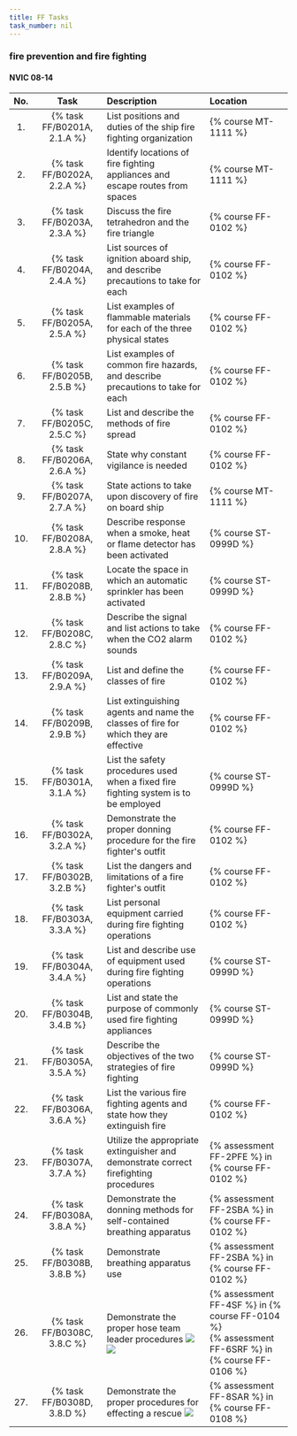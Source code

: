 ```yaml
---
title: FF Tasks
task_number: nil
---
```



### fire prevention and fire fighting

#### NVIC 08-14

| No.   | Task | Description | Location |
|:-----:|:----:|:------------|:-------|
| 1. | {% task FF/B0201A, 2.1.A %} | List positions and duties of the ship fire fighting organization | {% course MT-1111 %}|
| 2. | {% task FF/B0202A, 2.2.A %} | Identify locations of fire fighting appliances and escape routes from spaces | {% course MT-1111 %}|
| 3. | {% task FF/B0203A, 2.3.A %} | Discuss the fire tetrahedron and the fire triangle | {% course FF-0102 %}|
| 4. | {% task FF/B0204A, 2.4.A %} | List sources of ignition aboard ship, and describe precautions to take for each | {% course FF-0102 %}|
| 5. | {% task FF/B0205A, 2.5.A %} | List examples of flammable materials for each of the three physical states | {% course FF-0102 %}|
| 6. | {% task FF/B0205B, 2.5.B %} | List examples of common fire hazards, and describe precautions to take for each | {% course FF-0102 %}|
| 7. | {% task FF/B0205C, 2.5.C %} | List and describe the methods of fire spread | {% course FF-0102 %}|
| 8. | {% task FF/B0206A, 2.6.A %} | State why constant vigilance is needed | {% course FF-0102 %}|
| 9. | {% task FF/B0207A, 2.7.A %} | State actions to take upon discovery of fire on board ship | {% course MT-1111 %}|
| 10. | {% task FF/B0208A, 2.8.A %} | Describe response when a smoke, heat or flame detector has been activated | {% course ST-0999D %}|
| 11. | {% task FF/B0208B, 2.8.B %} | Locate the space in which an automatic sprinkler has been activated | {% course ST-0999D %}|
| 12. | {% task FF/B0208C, 2.8.C %} | Describe the signal and list actions to take when the CO2 alarm sounds | {% course FF-0102 %}|
| 13. | {% task FF/B0209A, 2.9.A %} | List and define the classes of fire | {% course FF-0102 %}|
| 14. | {% task FF/B0209B, 2.9.B %} | List extinguishing agents and name the classes of fire for which they are effective | {% course FF-0102 %}|
| 15. | {% task FF/B0301A, 3.1.A %} | List the safety procedures used when a fixed fire fighting system is to be employed | {% course ST-0999D %}|
| 16. | {% task FF/B0302A, 3.2.A %} | Demonstrate the proper donning procedure for the fire fighter's outfit | {% course FF-0102 %}|
| 17. | {% task FF/B0302B, 3.2.B %} | List the dangers and limitations of a fire fighter's outfit | {% course FF-0102 %}|
| 18. | {% task FF/B0303A, 3.3.A %} | List personal equipment carried during fire fighting operations | {% course FF-0102 %}|
| 19. | {% task FF/B0304A, 3.4.A %} | List and describe use of equipment used during fire fighting operations | {% course ST-0999D %}|
| 20. | {% task FF/B0304B, 3.4.B %} | List and state the purpose of commonly used fire fighting appliances | {% course ST-0999D %}|
| 21. | {% task FF/B0305A, 3.5.A %} | Describe the objectives of the two strategies of fire fighting | {% course ST-0999D %}|
| 22. | {% task FF/B0306A, 3.6.A %} | List the various fire fighting agents and state how they extinguish fire | {% course FF-0102 %}|
| 23. | {% task FF/B0307A, 3.7.A %} | Utilize the appropriate extinguisher and demonstrate correct firefighting procedures | {% assessment FF-2PFE %} in {% course FF-0102 %} |
| 24. | {% task FF/B0308A, 3.8.A %} | Demonstrate the donning methods for self-contained breathing apparatus | {% assessment FF-2SBA %} in {% course FF-0102 %} |
| 25. | {% task FF/B0308B, 3.8.B %} | Demonstrate breathing apparatus use | {% assessment FF-2SBA %} in {% course FF-0102 %} |
| 26. | {% task FF/B0308C, 3.8.C %} | Demonstrate the proper hose team leader procedures ![]({{site.baseurl}}/assets/images/new.jpg)  ![]({{site.baseurl}}/assets/images/new.jpg)  | {% assessment FF-4SF %} in {% course FF-0104 %} <br/> {% assessment FF-6SRF %} in {% course FF-0106 %} |
| 27. | {% task FF/B0308D, 3.8.D %} | Demonstrate the proper procedures for effecting a rescue ![]({{site.baseurl}}/assets/images/new.jpg)  | {% assessment FF-8SAR %} in {% course FF-0108 %} |
